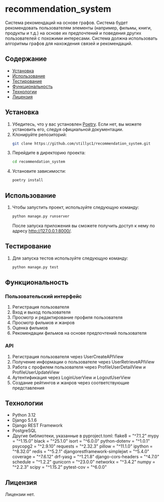 # recommendation_system

Система рекомендаций на основе графов. Система будет рекомендовать пользователям элементы (например, фильмы, книги, продукты и т.д.) на основе их предпочтений и поведения других пользователей с похожими интересами. Система должна использовать алгоритмы графов для нахождения связей и рекомендаций.

## Содержание

- [Установка](#установка)
- [Использование](#использование)
- [Тестирование](#тестирование)
- [Функциональность](#функциональность)
- [Технологии](#технологии)
- [Лицензия](#лицензия)

## Установка

1. Убедитесь, что у вас установлен [Poetry](https://python-poetry.org/docs/#installation). Если нет, вы можете установить его, следуя официальной документации.
2. Клонируйте репозиторий:
    ```bash
    git clone https://github.com/stillyc1/recommendation_system.git
    ```
3. Перейдите в директорию проекта:
    ```bash
    cd recommendation_system
    ```
4. Установите зависимости:
    ```bash
    poetry install
    ```
   
## Использование

1. Чтобы запустить проект, используйте следующую команду:
    ```bash
    python manage.py runserver
    ```
   
    После запуска приложения вы сможете получить доступ к нему по адресу http://127.0.0.1:8000/.

## Тестирование

1. Для запуска тестов используйте следующую команду:
    ```bash
    python manage.py test
    ```
   
## Функциональность

### Пользовательский интерфейс
1. Регистрация пользователя
2. Вход и выход пользователя
3. Просмотр и редактирование профиля пользователя
4. Просмотр фильмов и жанров
5. Оценка фильмов
6. Рекомендации фильмов на основе предпочтений пользователя

### API
1. Регистрация пользователя через UserCreateAPIView
2. Получение информации о пользователе через UserRetrieveAPIView
3. Работа с профилем пользователя через ProfileUserDetailView и ProfileUserUpdateView
4. Аутентификация через LoginUserView и LogoutUserView
5. Создание рейтингов и жанров через соответствующие представления

## Технологии
- Python 3.12
- Django 5.1.6
- Django REST Framework
- PostgreSQL
- Другие библиотеки, указанные в pyproject.toml:
    flake8 = "^7.1.2"
    mypy = "^1.15.0"
    black = "^25.1.0"
    isort = "^6.0.0"
    python-dotenv = "^1.0.1"
    psycopg2 = "^2.9.10"
    requests = "^2.32.3"
    pillow = "^11.1.0"
    ipython = "^8.32.0"
    redis = "^5.2.1"
    djangorestframework-simplejwt = "^5.4.0"
    coverage = "^7.6.12"
    drf-yasg = "^1.21.8"
    django-cors-headers = "^4.7.0"
    schedule = "^1.2.2"
    gunicorn = "^23.0.0"
    networkx = "^3.4.2"
    numpy = "^2.2.3"
    scipy = "^1.15.2"
    pytest-cov = "^6.0.0"

## Лицензия
Лицензии нет.
